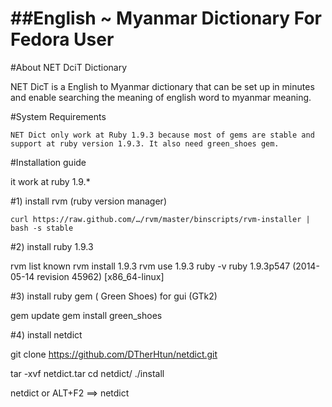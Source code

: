 ##English ~ Myanmar Dictionary For Fedora User
======================================
#About NET DciT Dictionary

NET DicT is a English to Myanmar dictionary that can be set up in minutes and enable searching the meaning of english word to myanmar meaning.


#System Requirements
	
	NET Dict only work at Ruby 1.9.3 because most of gems are stable and support at ruby version 1.9.3. It also need green_shoes gem.

#Installation guide

it work at ruby 1.9.*


#1) install rvm (ruby version manager)

	curl https://raw.github.com/…/rvm/master/binscripts/rvm-installer | bash -s stable

#2) install ruby 1.9.3

 rvm list known
 rvm install 1.9.3
 rvm use 1.9.3
 ruby -v
ruby 1.9.3p547 (2014-05-14 revision 45962) [x86_64-linux]

#3) install ruby gem ( Green Shoes) for gui (GTk2)

 gem update
 gem install green_shoes

#4) install netdict

 git clone https://github.com/DTherHtun/netdict.git

 tar -xvf netdict.tar
 cd netdict/
 ./install

 netdict or ALT+F2 ==> netdict
